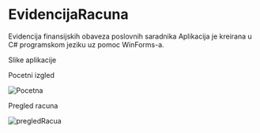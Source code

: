 # EvidencijaRacuna
 Evidencija finansijskih obaveza poslovnih saradnika
 Aplikacija je kreirana u C# programskom jeziku uz pomoc WinForms-a.

 Slike aplikacije

 Pocetni izgled

 ![Pocetna](https://github.com/Sladjan21/Evidencija-racuna/assets/137881951/6a4409be-7462-4a41-8d90-6b73f4c6c8eb)

Pregled racuna

![pregledRacua](https://github.com/Sladjan21/Evidencija-racuna/assets/137881951/53d79476-36ca-425f-8a01-ccbe2250928c)
